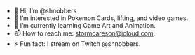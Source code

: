 - 👋 Hi, I’m @shnobbers
- 👀 I’m interested in Pokemon Cards, lifting, and video games.
- 🌱 I’m currently learning Game Art and Animation.
- 📫 How to reach me: stormcareson@icloud.com.
- ⚡ Fun fact: I stream on Twitch @shnobbers.
